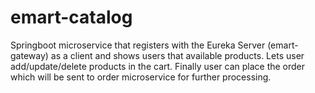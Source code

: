 # emart-catalog
Springboot microservice that registers with the Eureka Server (emart-gateway) as a client and shows users that available products.
Lets user add/update/delete products in the cart. Finally user can place the order which will be sent to order microservice for further processing.
